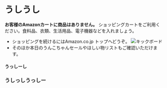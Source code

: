 # うしうし

**お客様のAmazonカートに商品はありません。**
ショッピングカートをご利用ください。食料品、衣類、生活用品、電子機器などを入れましょう。
* ショッピングを続けるにはAmazon.co.jp トップへどうぞ。
![キックボード](kick.jpg)
* そのほか本日のうんこちゃんセールやほしい物リストもご確認いただけます。
 
#### うっしーし
### うしっしうっしー